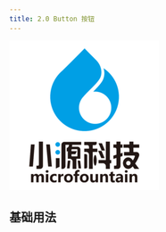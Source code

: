 ```yaml
---
title: 2.0 Button 按钮
---
```

<!-- 标题建议最大只使用h2 即##以下  -->
![](../../.vuepress/public/logo.png)
## 基础用法
<baseComponent-codeBox title="基础用法" description="基础的按钮用法。" onlineLink="https://codepen.io/1011cat/pen/KjEOWO">
  <demon-mButton-type_mButton></demon-mButton-type_mButton>
  <highlight-code slot="codeText" lang="vue">
    <template>
        <m-button text="Default"></m-button>
        <m-button text="Primary" type="primary"></m-button>
        <m-button text="Dashed" type="dashed"></m-button>
        <m-button text="Text" type="text"></m-button>
        <m-button text="Info" type="info"></m-button>
        <m-button text="Success" type="success"></m-button>
        <m-button text="Warning" type="warning"></m-button>
        <m-button text="Error" type="error"></m-button>
    </template>
    <script>
        export default {
        }
    </script>
  </highlight-code>
</baseComponent-codeBox>

<baseComponent-apiTable
  title="Table Attributes"
  :tableBody = "tableBody"
  :tableHead = "tableHead">
</baseComponent-apiTable>

<Vssue title="Vssue Demo" />

<script>
  export default {
    data() {
      return {
        tableHead:`参数 | 说明 | 类型 | 可选值 | 默认值`,
        tableBody: [
          `size | 尺寸 | String | medium / small / mini | —`,
          `size | 尺寸 | String | medium / small / mini | —`
        ],
      }
    },

  }
</script>

<style>
</style>